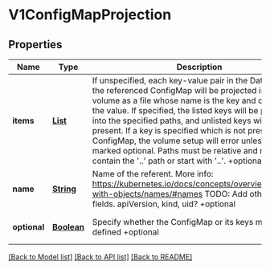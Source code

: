 # V1ConfigMapProjection
## Properties

Name | Type | Description | Notes
------------ | ------------- | ------------- | -------------
**items** | [**List**](v1.KeyToPath.md) | If unspecified, each key-value pair in the Data field of the referenced ConfigMap will be projected into the volume as a file whose name is the key and content is the value. If specified, the listed keys will be projected into the specified paths, and unlisted keys will not be present. If a key is specified which is not present in the ConfigMap, the volume setup will error unless it is marked optional. Paths must be relative and may not contain the &#39;..&#39; path or start with &#39;..&#39;. +optional | [optional] [default to null]
**name** | [**String**](string.md) | Name of the referent. More info: https://kubernetes.io/docs/concepts/overview/working-with-objects/names/#names TODO: Add other useful fields. apiVersion, kind, uid? +optional | [optional] [default to null]
**optional** | [**Boolean**](boolean.md) | Specify whether the ConfigMap or its keys must be defined +optional | [optional] [default to null]

[[Back to Model list]](../README.md#documentation-for-models) [[Back to API list]](../README.md#documentation-for-api-endpoints) [[Back to README]](../README.md)

